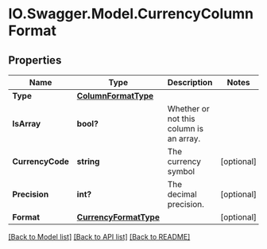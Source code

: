 # IO.Swagger.Model.CurrencyColumnFormat
## Properties

Name | Type | Description | Notes
------------ | ------------- | ------------- | -------------
**Type** | [**ColumnFormatType**](ColumnFormatType.md) |  | 
**IsArray** | **bool?** | Whether or not this column is an array. | 
**CurrencyCode** | **string** | The currency symbol | [optional] 
**Precision** | **int?** | The decimal precision. | [optional] 
**Format** | [**CurrencyFormatType**](CurrencyFormatType.md) |  | [optional] 

[[Back to Model list]](../README.md#documentation-for-models) [[Back to API list]](../README.md#documentation-for-api-endpoints) [[Back to README]](../README.md)

